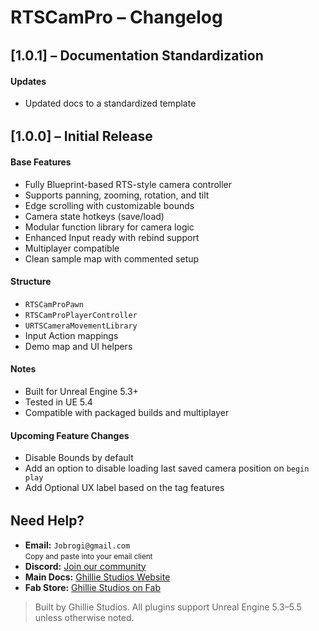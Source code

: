 # RTSCamPro – Changelog

<div style="margin-top: 2rem;"></div>

## [1.0.1] – Documentation Standardization

#### Updates

- Updated docs to a standardized template

<div style="margin-top: 2rem;"></div>

## [1.0.0] – Initial Release

#### Base Features

- Fully Blueprint-based RTS-style camera controller
- Supports panning, zooming, rotation, and tilt
- Edge scrolling with customizable bounds
- Camera state hotkeys (save/load)
- Modular function library for camera logic
- Enhanced Input ready with rebind support
- Multiplayer compatible
- Clean sample map with commented setup

#### Structure

- `RTSCamProPawn`
- `RTSCamProPlayerController`
- `URTSCameraMovementLibrary`
- Input Action mappings
- Demo map and UI helpers

#### Notes

- Built for Unreal Engine 5.3+
- Tested in UE 5.4
- Compatible with packaged builds and multiplayer

#### Upcoming Feature Changes

- Disable Bounds by default
- Add an option to disable loading last saved camera position on `begin play`
- Add Optional UX label based on the tag features

<div style="margin-top: 2rem;"></div>

<h2>Need Help?</h2>

<ul>
  <li>
     <strong>Email:</strong> <code>Jobrogi@gmail.com</code><br />
    <small>Copy and paste into your email client</small>
  </li>
  <li>
     <strong>Discord:</strong>
    <a href="https://discord.gg/AFVyqXBSRW" target="_blank" rel="noopener noreferrer">
      Join our community
    </a>
  </li>
  <li>
     <strong>Main Docs:</strong>
    <a href="https://jobrogi.github.io/GhillieStudios" target="_blank" rel="noopener noreferrer">
      Ghillie Studios Website
    </a>
  </li>
  <li>
     <strong>Fab Store:</strong>
    <a href="https://www.fab.com/sellers/Ghillie%20Studios" target="_blank" rel="noopener noreferrer">
      Ghillie Studios on Fab
    </a>
  </li>
</ul>

<blockquote>
  Built by Ghillie Studios. All plugins support Unreal Engine 5.3–5.5 unless otherwise noted.
</blockquote>

